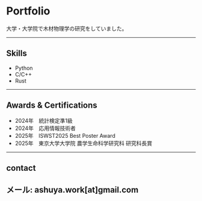 # Portfolio

大学・大学院で木材物理学の研究をしていました。

---

## Skills
- Python
- C/C++
- Rust

---

## Awards & Certifications
- 2024年　統計検定準1級
- 2024年　応用情報技術者
- 2025年　ISWST2025 Best Poster Award
- 2025年　東京大学大学院 農学生命科学研究科 研究科長賞

---

## contact
メール: ashuya.work[at]gmail.com
---
